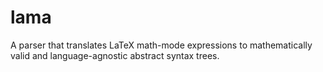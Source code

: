 # lama
A parser that translates LaTeX math-mode expressions to mathematically valid and language-agnostic abstract syntax trees.
